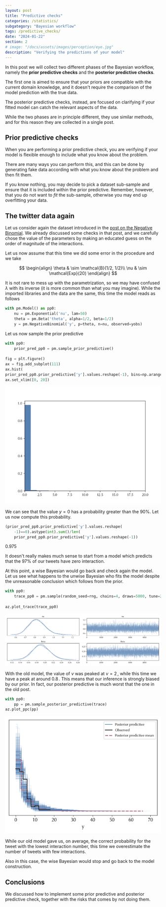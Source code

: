 ```yaml
---
layout: post
title: "Predictive checks"
categories: /statistics/
subgategory: "Bayesian workflow"
tags: /predictive_checks/
date: "2024-01-22"
section: 2
# image: "/docs/assets/images/perception/eye.jpg"
description: "Verifying the predictions of your model"
---
```


In this post we will collect two different
phases of the Bayesian workflow, namely the
**prior predictive checks** and the
**posterior predictive checks**.

The first one is aimed to ensure that your priors
are compatible with the current domain knowledge,
and it doesn't require the comparison of the model
prediction with the true data.

The posterior predictive checks, instead, are focused
on clarifying if your fitted model can catch the relevant
aspects of the data.

While the two phases are in principle different,
they use similar methods, and for this reason
they are collected in a single post.

## Prior predictive checks

When you are performing a prior predictive check,
you are verifying if your model is flexible
enough to include what you know about the problem.

There are many ways you can perform this,
and this can be done by generating fake data
according with what you know about the problem
and then fit them.

If you know nothing, you may decide to pick a 
dataset sub-sample and ensure that it is included
within the prior predictive. Remember,
however, that you do not want to *fit* the sub-sample,
otherwise you may end up overfitting your data.

## The twitter data again

Let us consider again the dataset introduced
in the [post on the Negative Binomial](/negbin).
We already discussed some checks in that post,
and we carefully chose the value of the parameters
by making an educated guess on the order of magnitude
of the interactions.

Let us now assume that this time we did some
error in the procedure and we take

$$
\begin{align}
\theta & \sim \mathcal{B}(1/2, 1/2)\\
\nu & \sim \mathcal{Exp}(20)
\end{align}
$$

It is not rare to mess up with the parametrization,
so we may have confused $\lambda$ with its inverse
(it is more common than what you may imagine).
While the imported libraries and the data are the same,
this time the model reads as follows

```python
with pm.Model() as pp0:
    nu = pm.Exponential('nu', lam=50)
    theta = pm.Beta('theta', alpha=1/2, beta=1/2)
    y = pm.NegativeBinomial('y', p=theta, n=nu, observed=yobs)
```

Let us now sample the prior predictive

```python
with pp0:
    prior_pred_pp0 = pm.sample_prior_predictive()

fig = plt.figure()
ax = fig.add_subplot(111)
ax.hist(
prior_pred_pp0.prior_predictive['y'].values.reshape(-1), bins=np.arange(20), density=True)
ax.set_xlim([0, 20])
```

![The histogram of the prior predictive distribution](/docs/assets/images/statistics/predictive/prior_predictive.webp)

We can see that the value $y=0$ has a probability
greater than the $90\%.$
Let us now compute this probability.

```python
(prior_pred_pp0.prior_predictive['y'].values.reshape(
    -1)==0).astype(int).sum()/len(
    prior_pred_pp0.prior_predictive['y'].values.reshape(-1))
```

<div class='code'>
0.975
</div>

It doesn't really makes much sense to start
from a model which predicts that the $97\%$
of our tweets have zero interaction.

At this point, a wise Bayesian would go back and
check again the model. Let us see what happens
to the unwise Bayesian who fits the model
despite the unreasonable conclusion which
follows from the prior.

```python
with pp0:
    trace_pp0 = pm.sample(random_seed=rng, chains=4, draws=5000, tune=2000)

az.plot_trace(trace_pp0)
```

![The trace plot of the unwise Bayesian](/docs/assets/images/statistics/predictive/trace-wrong.webp)

With the old model, the value of $\nu$
was peaked at $\nu = 2\,,$
while this time we have a peak at around $0.8\,.$
This means that our inference is strongly
biased by our prior.
In fact, our posterior predictive
is much worst that the one in the old post.

```python
with pp0:
    pp = pm.sample_posterior_predictive(trace)
az.plot_ppc(pp)
```

![The posterior predictive plot](/docs/assets/images/statistics/predictive/posterior_predictive.webp)

While our old model gave us,
on average, the correct probability for the tweet
with the lowest interaction number,
this time we overestimate the number
of tweets with few interactions.

Also in this case, the wise Bayesian would
stop and go back to the model construction.

## Conclusions

We discussed how to implement some prior predictive
and posterior predictive check,
together with the risks that comes by
not doing them.
